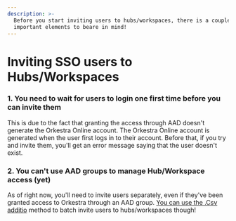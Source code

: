 ```yaml
---
description: >-
  Before you start inviting users to hubs/workspaces, there is a couple of
  important elements to beare in mind!
---
```


# Inviting SSO users to Hubs/Workspaces

### 1. You need to wait for users to login one first time before you can invite them

This is due to the fact that granting the access through AAD doesn't generate the Orkestra Online account. The Orkestra Online account is generated when the user first logs in to their account. Before that, if you try and invite them, you'll get an error message saying that the user doesn't exist.&#x20;

### 2. You can't use AAD groups to manage Hub/Workspace access (yet)

As of right now, you'll need to invite users separately, even if they've been granted access to Orkestra through an AAD group. [You can use the .Csv additio](https://datashapes.gitbook.io/orkestra-online/orkestra-desktop-app/what-is-a-hub) method to batch invite users to hubs/workspaces though!&#x20;
